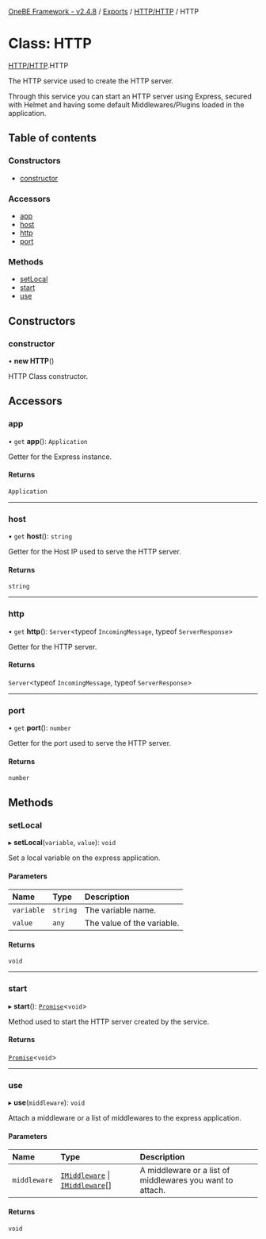 [OneBE Framework - v2.4.8](../README.md) / [Exports](../modules.md) / [HTTP/HTTP](../modules/HTTP_HTTP.md) / HTTP

# Class: HTTP

[HTTP/HTTP](../modules/HTTP_HTTP.md).HTTP

The HTTP service used to create the HTTP server.

Through this service you can start an HTTP server using Express, secured with
Helmet and having some default Middlewares/Plugins loaded in the application.

## Table of contents

### Constructors

- [constructor](HTTP_HTTP.HTTP.md#constructor)

### Accessors

- [app](HTTP_HTTP.HTTP.md#app)
- [host](HTTP_HTTP.HTTP.md#host)
- [http](HTTP_HTTP.HTTP.md#http)
- [port](HTTP_HTTP.HTTP.md#port)

### Methods

- [setLocal](HTTP_HTTP.HTTP.md#setlocal)
- [start](HTTP_HTTP.HTTP.md#start)
- [use](HTTP_HTTP.HTTP.md#use)

## Constructors

### constructor

• **new HTTP**()

HTTP Class constructor.

## Accessors

### app

• `get` **app**(): `Application`

Getter for the Express instance.

#### Returns

`Application`

___

### host

• `get` **host**(): `string`

Getter for the Host IP used to serve the HTTP server.

#### Returns

`string`

___

### http

• `get` **http**(): `Server`<typeof `IncomingMessage`, typeof `ServerResponse`\>

Getter for the HTTP server.

#### Returns

`Server`<typeof `IncomingMessage`, typeof `ServerResponse`\>

___

### port

• `get` **port**(): `number`

Getter for the port used to serve the HTTP server.

#### Returns

`number`

## Methods

### setLocal

▸ **setLocal**(`variable`, `value`): `void`

Set a local variable on the express application.

#### Parameters

| Name | Type | Description |
| :------ | :------ | :------ |
| `variable` | `string` | The variable name. |
| `value` | `any` | The value of the variable. |

#### Returns

`void`

___

### start

▸ **start**(): [`Promise`]( https://developer.mozilla.org/en-US/docs/Web/JavaScript/Reference/Global_Objects/Promise )<`void`\>

Method used to start the HTTP server created by the service.

#### Returns

[`Promise`]( https://developer.mozilla.org/en-US/docs/Web/JavaScript/Reference/Global_Objects/Promise )<`void`\>

___

### use

▸ **use**(`middleware`): `void`

Attach a middleware or a list of middlewares to the express application.

#### Parameters

| Name | Type | Description |
| :------ | :------ | :------ |
| `middleware` | [`IMiddleware`](../interfaces/Middlewares_IMiddleware.IMiddleware.md) \| [`IMiddleware`](../interfaces/Middlewares_IMiddleware.IMiddleware.md)[] | A middleware or a list of middlewares you want to attach. |

#### Returns

`void`
